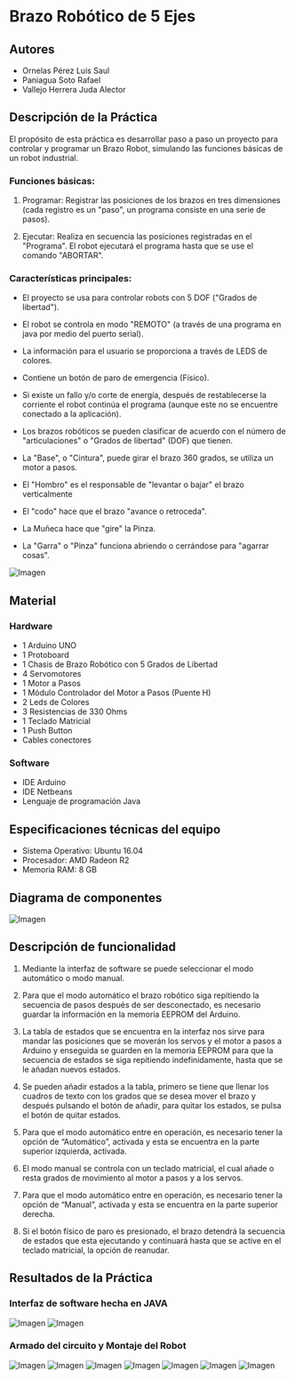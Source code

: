 Brazo Robótico de 5 Ejes
========================

Autores
-------
* Ornelas Pérez Luis Saul
* Paniagua Soto Rafael
* Vallejo Herrera Juda Alector

Descripción de la Práctica
--------------------------

El propósito de esta práctica es desarrollar paso a paso un proyecto para controlar y programar
un Brazo Robot, simulando las funciones básicas de un robot industrial.

### Funciones básicas:

1. Programar: Registrar las posiciones de los brazos en tres dimensiones (cada registro es un "paso",
un programa consiste en una serie de pasos).

2. Ejecutar: Realiza en secuencia las posiciones registradas en el "Programa". El robot ejecutará
el programa hasta que se use el comando "ABORTAR".

### Características principales:

* El proyecto se usa para controlar robots con  5 DOF ("Grados de libertad").
* El robot se controla en modo "REMOTO" (a través de una programa en java por medio del puerto serial).
* La información para el usuario se proporciona a través de LEDS de colores.
* Contiene un botón de paro de emergencia (Físico).
* Si existe un fallo y/o corte de energía, después de restablecerse la corriente el robot
continúa el programa (aunque este no se encuentre conectado a la aplicación).
    
* Los brazos robóticos se pueden clasificar de acuerdo con el número de "articulaciones"
o "Grados de libertad" (DOF) que tienen.
* La "Base", o "Cintura", puede girar el brazo 360 grados, se utiliza un motor a pasos.
* El "Hombro" es el responsable de "levantar o bajar" el brazo verticalmente
* El "codo" hace que el brazo "avance o retroceda".
* La Muñeca hace que "gire" la Pinza.
* La "Garra" o "Pinza" funciona abriendo o cerrándose para "agarrar cosas".

![Imagen](Evidencias/EjemploBrazo.png)

Material
--------
### Hardware

* 1 Arduino UNO
* 1 Protoboard
* 1 Chasis de Brazo Robótico con 5 Grados de Libertad
* 4 Servomotores
* 1 Motor a Pasos
* 1 Módulo Controlador del Motor a Pasos (Puente H)
* 2 Leds de Colores
* 3 Resistencias de 330 Ohms
* 1 Teclado Matricial
* 1 Push Button
* Cables conectores

### Software
* IDE Arduino
* IDE Netbeans
* Lenguaje de programación Java

Especificaciones técnicas del equipo
------------------------------------
* Sistema Operativo: Ubuntu 16.04
* Procesador: AMD Radeon R2
* Memoria RAM: 8 GB

Diagrama de componentes
-----------------------
![Imagen](Evidencias/DiagramaComponentes.jpg)

Descripción de funcionalidad
----------------------------

1. Mediante la interfaz de software se puede seleccionar el modo automático o modo manual.

2. Para que el modo automático el brazo robótico siga repitiendo la secuencia de pasos después de ser desconectado, es necesario guardar la información en la memoria EEPROM del Arduino.

3. La tabla de estados que se encuentra en la interfaz nos sirve para mandar las posiciones que se moverán los servos y el motor a pasos a Arduino y enseguida se guarden en la memoria EEPROM para que la secuencia de estados se siga repitiendo indefinidamente, hasta que se le añadan nuevos estados.

4. Se pueden añadir estados a la tabla, primero se tiene que llenar los cuadros de texto con los grados que se desea mover el brazo y después pulsando el botón de añadir, para quitar los estados, se pulsa el botón de quitar estados.

5. Para que el modo automático entre en operación, es necesario tener la opción de “Automático”, activada y esta se encuentra en la parte superior izquierda, activada.

6. El modo manual se controla con un teclado matricial, el cual añade o resta grados de movimiento al motor a pasos y a los servos.

7. Para que el modo automático entre en operación, es necesario tener la opción de “Manual”, activada y esta se encuentra en la parte superior derecha.

8. Si el botón físico de paro es presionado, el brazo detendrá la secuencia de estados que esta ejecutando y continuará hasta que se active en el teclado matricial, la opción de reanudar.


Resultados de la Práctica
-------------------------

### Interfaz de software hecha en JAVA

![Imagen](Evidencias/Interfaz1.jpg)
![Imagen](Evidencias/Interfaz2.jpg)

### Armado del circuito y Montaje del Robot

![Imagen](Evidencias/Brazo1.jpg)
![Imagen](Evidencias/Brazo2.jpg)
![Imagen](Evidencias/Brazo3.jpg)
![Imagen](Evidencias/Brazo4.jpg)
![Imagen](Evidencias/Brazo5.jpg)
![Imagen](Evidencias/Brazo6.jpg)
![Imagen](Evidencias/Brazo7.jpg)
